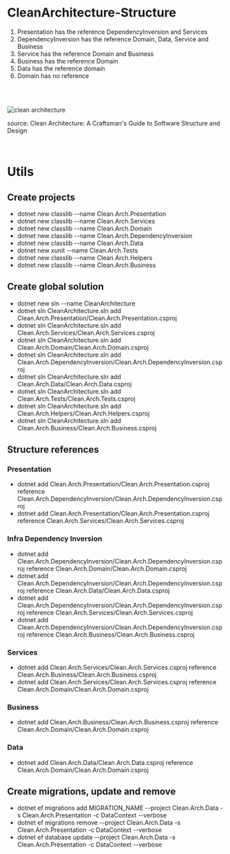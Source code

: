 # CleanArchitecture-Structure

1. Presentation has the reference DependencyInversion and Services 
2. DependencyInversion has the reference Domain, Data, Service and Business
3. Service has the reference Domain and Business
4. Business has the reference Domain
5. Data has the reference domain
6. Domain has no reference 

</br>
</br>

![clean architecture](https://github.com/JoseVitorLemos/CleanArchitecture-Structure/assets/50563095/451aed5d-ec8e-4130-8c92-0cb42e1d875d)
<p>source: Clean Architecture: A Craftsman's Guide to Software Structure and Design</p>

</br>

<h1>Utils</h1>
<h2>Create projects</h2>
<ul>
  <li>dotnet new classlib --name Clean.Arch.Presentation</li>
  <li>dotnet new classlib --name Clean.Arch.Services</li>
  <li>dotnet new classlib --name Clean.Arch.Domain</li>
  <li>dotnet new classlib --name Clean.Arch.DependencyInversion</li>
  <li>dotnet new classlib --name Clean.Arch.Data</li>
  <li>dotnet new xunit --name Clean.Arch.Tests</li>
  <li>dotnet new classlib --name Clean.Arch.Helpers</li>
  <li>dotnet new classlib --name Clean.Arch.Business</li>
</ul>

<h2>Create global solution</h2>
<ul>
  <li>dotnet new sln --name CleanArchitecture</li>
  <li>dotnet sln CleanArchitecture.sln add Clean.Arch.Presentation/Clean.Arch.Presentation.csproj</li>
  <li>dotnet sln CleanArchitecture.sln add Clean.Arch.Services/Clean.Arch.Services.csproj</li>
  <li>dotnet sln CleanArchitecture.sln add Clean.Arch.Domain/Clean.Arch.Domain.csproj</li>
  <li>dotnet sln CleanArchitecture.sln add Clean.Arch.DependencyInversion/Clean.Arch.DependencyInversion.csproj</li>
  <li>dotnet sln CleanArchitecture.sln add Clean.Arch.Data/Clean.Arch.Data.csproj</li>
  <li>dotnet sln CleanArchitecture.sln add Clean.Arch.Tests/Clean.Arch.Tests.csproj</li>
  <li>dotnet sln CleanArchitecture.sln add Clean.Arch.Helpers/Clean.Arch.Helpers.csproj</li>
  <li>dotnet sln CleanArchitecture.sln add Clean.Arch.Business/Clean.Arch.Business.csproj</li>
</ul>

<h2>Structure references</h2>

<h3>Presentation</h3>
<ul>
  <li>dotnet add Clean.Arch.Presentation/Clean.Arch.Presentation.csproj reference Clean.Arch.DependencyInversion/Clean.Arch.DependencyInversion.csproj</li>
  <li>dotnet add Clean.Arch.Presentation/Clean.Arch.Presentation.csproj reference Clean.Arch.Services/Clean.Arch.Services.csproj</li>
</ul>

<h3>Infra Dependency Inversion</h3>
<ul>
  <li>dotnet add Clean.Arch.DependencyInversion/Clean.Arch.DependencyInversion.csproj reference Clean.Arch.Domain/Clean.Arch.Domain.csproj</li>
  <li>dotnet add Clean.Arch.DependencyInversion/Clean.Arch.DependencyInversion.csproj reference Clean.Arch.Data/Clean.Arch.Data.csproj</li>
  <li>dotnet add Clean.Arch.DependencyInversion/Clean.Arch.DependencyInversion.csproj reference Clean.Arch.Services/Clean.Arch.Services.csproj</li>
  <li>dotnet add Clean.Arch.DependencyInversion/Clean.Arch.DependencyInversion.csproj reference Clean.Arch.Business/Clean.Arch.Business.csproj</li>
</ul>

<h3>Services</h3>
<ul>
  <li>dotnet add Clean.Arch.Services/Clean.Arch.Services.csproj reference Clean.Arch.Business/Clean.Arch.Business.csproj</li>
  <li>dotnet add Clean.Arch.Services/Clean.Arch.Services.csproj reference Clean.Arch.Domain/Clean.Arch.Domain.csproj</li>
</ul>

<h3>Business</h3>
<ul>
  <li>dotnet add Clean.Arch.Business/Clean.Arch.Business.csproj reference Clean.Arch.Domain/Clean.Arch.Domain.csproj</li>
</ul>

<h3>Data</h3>
<ul>
  <li>dotnet add Clean.Arch.Data/Clean.Arch.Data.csproj reference Clean.Arch.Domain/Clean.Arch.Domain.csproj</li>
</ul>

<h2>Create migrations, update and remove</h2>
<ul>
  <li>dotnet ef migrations add MIGRATION_NAME --project Clean.Arch.Data -s Clean.Arch.Presentation -c DataContext --verbose</li>
  <li>dotnet ef migrations remove --project Clean.Arch.Data -s Clean.Arch.Presentation -c DataContext --verbose</li>
  <li>dotnet ef database update --project Clean.Arch.Data -s Clean.Arch.Presentation -c DataContext --verbose</li>
</ul>
